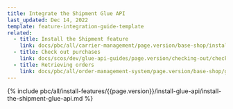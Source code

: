 ```yaml
---
title: Integrate the Shipment Glue API
last_updated: Dec 14, 2022
template: feature-integration-guide-template
related:
  - title: Install the Shipment feature
    link: docs/pbc/all/carrier-management/page.version/base-shop/install-and-upgrade/install-features/install-the-shipment-feature.html
  - title: Check out purchases
    link: docs/scos/dev/glue-api-guides/page.version/checking-out/checking-out-purchases.html
  - title: Retrieving orders
    link: docs/pbc/all/order-management-system/page.version/base-shop/glue-api-retrieve-orders.html
---
```


{% include pbc/all/install-features/{{page.version}}/install-glue-api/install-the-shipment-glue-api.md %} <!-- To edit, see /_includes/pbc/all/install-features/202212.0/install-glue-api/install-the-shipment-glue-api.md -->
